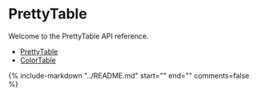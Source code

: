 # PrettyTable

Welcome to the PrettyTable API reference.

- [PrettyTable](prettytable)
- [ColorTable](colortable)

{%
   include-markdown "../README.md"
   start="<!-- usage-start -->"
   end="<!-- usage-end -->"
   comments=false
%}
